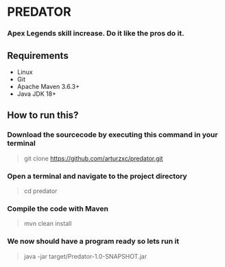 # **PREDATOR**
### Apex Legends skill increase. Do it like the pros do it.


## Requirements
+ Linux
+ Git
+ Apache Maven 3.6.3+
+ Java JDK 18+


## How to run this?
### Download the sourcecode by executing this command in your terminal
>git clone https://github.com/arturzxc/predator.git
### Open a terminal and navigate to the project directory
>cd predator
### Compile the code with Maven
>mvn clean install
### We now should have a program ready so lets run it
>java -jar target/Predator-1.0-SNAPSHOT.jar

